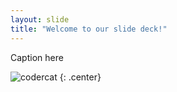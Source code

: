 ```yaml
---
layout: slide
title: "Welcome to our slide deck!"
---
```


Caption here

![codercat](https://octodex.github.com/codercat.png)
{: .center}
